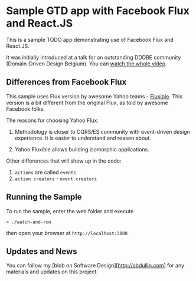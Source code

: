 # Sample GTD app with Facebook Flux and React.JS


This is a sample TODO app demonstrating use of Facebook Flux and
React.JS.

It was initially introduced at a talk for an outstanding DDDBE
community (Domain-Driven Design Belgium). You can
[watch the whole video](http://youtu.be/QSiTtFWuhZE).

## Differences from Facebook Flux

This sample uses Flux version by awesome Yahoo teams -
[Fluxible](https://github.com/yahoo/fluxible-app). This version is a
bit different from the original Flux, as told by awesome Facebook
folks.

The reasons for choosing Yahoo Flux:

1. Methodology is closer to CQRS/ES community with event-driven design
experience. It is easier to understand and reason about.

2. Yahoo Fluxible allows building isomorphic applications.


Other differences that will show up in the code:

1. `actions` are called `events`
2. `action creators` - `event creators`


## Running the Sample

To run the sample, enter the web folder and execute

    > ./watch-and-run

then open your browser at `http://localhost:3000`

## Updates and News

You can follow my [blob on Software Design][http://abdullin.com] for
any materials and updates on this project.
